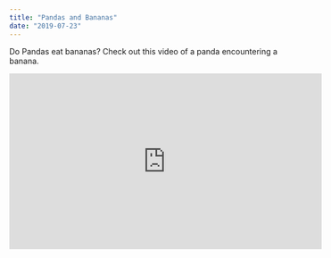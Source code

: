 ```yaml
---
title: "Pandas and Bananas"
date: "2019-07-23"
---
```


Do Pandas eat bananas? Check out this video of a panda encountering a banana. 

<iframe width="560" height="315" src="https://www.youtube.com/embed/4SZl1r2O_bY" frameborder="0" allowfullscreen></iframe>